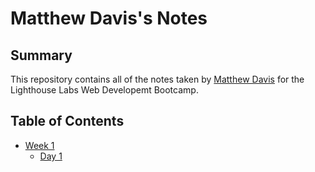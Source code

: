 # Matthew Davis's Notes
## Summary 

This repository contains all of the notes taken by [Matthew Davis](https://github.com/TeddyGavi) for the Lighthouse Labs Web Developemt Bootcamp. 

## Table of Contents

* [Week 1](/Week_1/)
  * [Day 1](/Week_1/Day_1/)